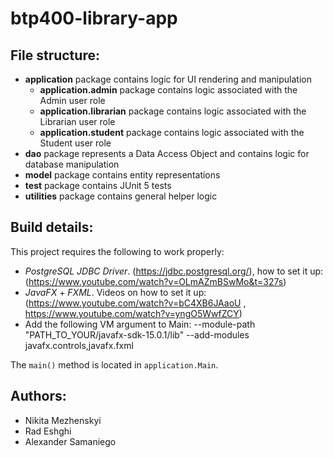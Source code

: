 # btp400-library-app

## File structure:
* __application__ package contains logic for UI rendering and manipulation
  * __application.admin__ package contains logic associated with the Admin user role
  * __application.librarian__ package contains logic associated with the Librarian user role
  * __application.student__ package contains logic associated with the Student user role
* __dao__ package represents a Data Access Object and contains logic for database manipulation
* __model__ package contains entity representations
* __test__ package contains JUnit 5 tests
* __utilities__ package contains general helper logic

## Build details:
This project requires the following to work properly:
* _PostgreSQL JDBC Driver_. (https://jdbc.postgresql.org/), how to set it up: (https://www.youtube.com/watch?v=OLmAZmBSwMo&t=327s)
* _JavaFX_ + _FXML_. Videos on how to set it up: (https://www.youtube.com/watch?v=bC4XB6JAaoU , https://www.youtube.com/watch?v=yngO5WwfZCY)
* Add the following VM argument to Main: --module-path "PATH_TO_YOUR/javafx-sdk-15.0.1/lib" --add-modules javafx.controls,javafx.fxml

The `main()` method is located in `application.Main`.

## Authors:
* Nikita Mezhenskyi
* Rad Eshghi
* Alexander Samaniego
